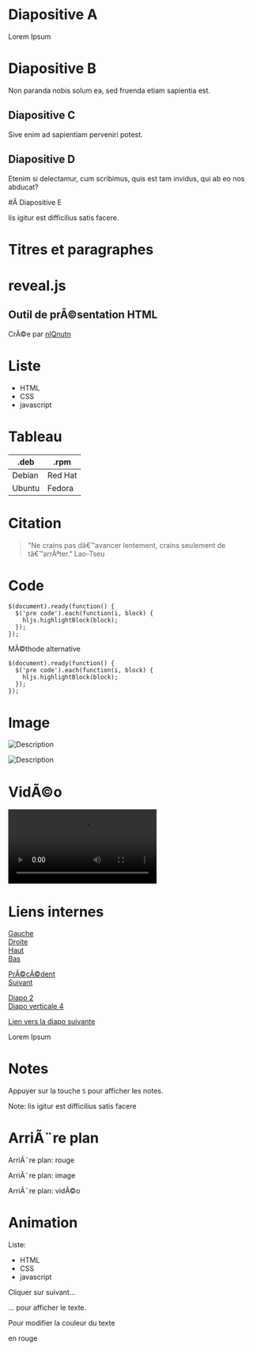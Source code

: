 # Diapositive A

Lorem Ipsum



# Diapositive B

Non paranda nobis solum ea, sed fruenda etiam sapientia est.


## Diapositive C

Sive enim ad sapientiam perveniri potest.


## Diapositive D

Etenim si delectamur, cum scribimus, quis est tam invidus, qui ab eo nos abducat?



#Â Diapositive E

Iis igitur est difficilius satis facere.



# Titres et paragraphes


# reveal.js
## Outil de prÃ©sentation HTML
CrÃ©e par [nIQnutn](https://blog.niqnutn.com)



# Liste


* HTML
* CSS
* javascript



# Tableau


| .deb | .rpm |
| --- | --- |
| Debian | Red Hat |
| Ubuntu | Fedora |



# Citation


> "Ne crains pas dâ€™avancer lentement, crains seulement de tâ€™arrÃªter." Lao-Tseu



# Code


```
$(document).ready(function() {
  $('pre code').each(function(i, block) {
	hljs.highlightBlock(block);
  });
});
```


MÃ©thode alternative	

	$(document).ready(function() {
	  $('pre code').each(function(i, block) {
		hljs.highlightBlock(block);
	  });
	});



# Image


![Description](image.jpg)


![Description](image.jpg) <!-- .element: width="80px" -->



# VidÃ©o


<video src="video.mp4" controls></video>



# Liens internes


[Gauche](#)<!-- .element: class="navigate-left" -->      
[Droite](#)<!-- .element: class="navigate-right" -->     
[Haut](#)<!-- .element: class="navigate-up" -->     
[Bas](#)<!-- .element: class="navigate-down" -->     


[PrÃ©cÃ©dent](#)<!-- .element: class="navigate-prev" -->     
[Suivant](#)<!-- .element: class="navigate-next" -->    


[Diapo 2](#/2)       
[Diapo verticale 4](#/3/4)      


[Lien vers la diapo suivante](#/diapo-suivante)


<!-- .slide: id="diapo-suivante" -->    
Lorem Ipsum



# Notes


Appuyer sur la touche `S` pour afficher les notes.

Note: Iis igitur est difficilius satis facere



# ArriÃ¨re plan


<!-- .slide: data-background="#ff0000" -->
ArriÃ¨re plan: rouge


<!-- .slide: data-background="image.jpg" -->
ArriÃ¨re plan: image


<!-- .slide: data-background-video="video.mp4" -->
ArriÃ¨re plan: vidÃ©o



# Animation


Liste:
* HTML <!-- .element: class="fragment" -->
* CSS <!-- .element: class="fragment" -->
* javascript <!-- .element: class="fragment" -->


Cliquer sur suivant...        

... pour afficher le texte. <!-- .element: class="fragment" -->


Pour modifier la couleur du texte <!-- .element: class="fragment grow" -->

en rouge <!-- .element: class="fragment highlight-red" -->
